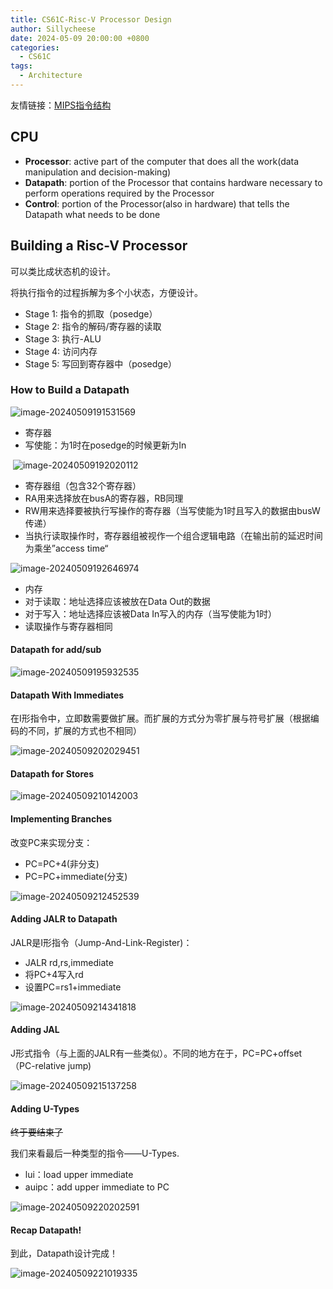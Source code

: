 ```yaml
---
title: CS61C-Risc-V Processor Design
author: Sillycheese
date: 2024-05-09 20:00:00 +0800
categories:
  - CS61C
tags:
  - Architecture
---
```


友情链接：[MIPS指令结构](https://cosmosning.github.io/2019/11/12/mips-zhi-ling-xi-tong-jian-yi-ru-men/)

## CPU

- **Processor**: active part of the computer that does all the work(data manipulation and decision-making)
- **Datapath**: portion of the Processor that contains hardware necessary to perform operations required by the Processor
- **Control**: portion of the Processor(also in hardware) that tells the Datapath what needs to be done

## Building a Risc-V Processor

可以类比成状态机的设计。

将执行指令的过程拆解为多个小状态，方便设计。

- Stage 1: 指令的抓取（posedge）
- Stage 2: 指令的解码/寄存器的读取
- Stage 3: 执行-ALU
- Stage 4: 访问内存
- Stage 5: 写回到寄存器中（posedge）

### How to Build a Datapath

![image-20240509191531569](/_posts/pic/image-20240509191531569.png)

- 寄存器
- 写使能：为1时在posedge的时候更新为In

​                                                             ![image-20240509192020112](/_posts/pic/image-20240509192020112.png)

- 寄存器组（包含32个寄存器）
- RA用来选择放在busA的寄存器，RB同理
- RW用来选择要被执行写操作的寄存器（当写使能为1时且写入的数据由busW传递）
- 当执行读取操作时，寄存器组被视作一个组合逻辑电路（在输出前的延迟时间为乘坐”access time“

![image-20240509192646974](/_posts/pic/image-20240509192646974.png)

- 内存
- 对于读取：地址选择应该被放在Data Out的数据
- 对于写入：地址选择应该被Data In写入的内存（当写使能为1时）
- 读取操作与寄存器相同

#### Datapath for add/sub

![image-20240509195932535](/_posts/pic/image-20240509195932535.png)

#### Datapath With Immediates

在I形指令中，立即数需要做扩展。而扩展的方式分为零扩展与符号扩展（根据编码的不同，扩展的方式也不相同）

![image-20240509202029451](/_posts/pic/image-20240509202029451.png)

#### Datapath for Stores

![image-20240509210142003](/_posts/pic/image-20240509210142003.png)

#### Implementing Branches

改变PC来实现分支：

 - PC=PC+4(非分支)
 - PC=PC+immediate(分支)

![image-20240509212452539](/_posts/pic/image-20240509212452539.png)

#### Adding JALR to Datapath

JALR是I形指令（Jump-And-Link-Register)：

 - JALR rd,rs,immediate
 - 将PC+4写入rd
 - 设置PC=rs1+immediate

![image-20240509214341818](/_posts/pic/image-20240509214341818.png)

#### Adding JAL

J形式指令（与上面的JALR有一些类似）。不同的地方在于，PC=PC+offset（PC-relative jump)

![image-20240509215137258](/_posts/pic/image-20240509215137258.png)

#### Adding U-Types

~~终于要结束了~~

我们来看最后一种类型的指令——U-Types.

- lui：load upper immediate
- auipc：add upper immediate to PC

![image-20240509220202591](/_posts/pic/image-20240509220202591.png)

#### Recap Datapath!

到此，Datapath设计完成！

![image-20240509221019335](/_posts/pic/image-20240509221019335.png)

 